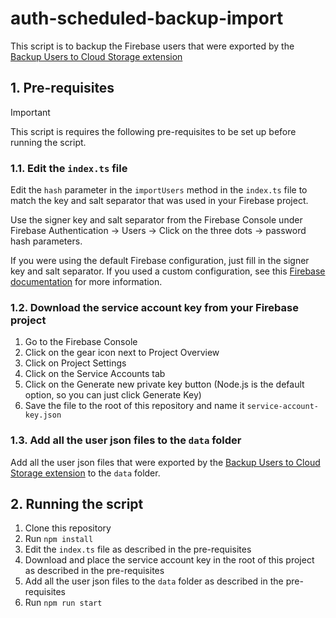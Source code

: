 # auth-scheduled-backup-import

This script is to backup the Firebase users that were exported by the [Backup Users to Cloud Storage extension](https://extensions.dev/extensions/50fifty/auth-scheduled-backup)

## 1. Pre-requisites

> [!IMPORTANT] 
> This script is requires the following pre-requisites to be set up before running the script.

### 1.1. Edit the `index.ts` file
Edit the `hash` parameter in the `importUsers` method in the `index.ts` file to match the key and salt separator that was used in your Firebase project. 

Use the signer key and salt separator from the Firebase Console under Firebase Authentication -> Users -> Click on the three dots -> password hash parameters.

If you were using the default Firebase configuration, just fill in the signer key and salt separator. If you used a custom configuration, see this [Firebase documentation](https://firebase.google.com/docs/auth/admin/import-users) for more information.

### 1.2. Download the service account key from your Firebase project
1. Go to the Firebase Console
2. Click on the gear icon next to Project Overview
3. Click on Project Settings
4. Click on the Service Accounts tab
5. Click on the Generate new private key button (Node.js is the default option, so you can just click Generate Key)
6. Save the file to the root of this repository and name it `service-account-key.json`

### 1.3. Add all the user json files to the `data` folder
Add all the user json files that were exported by the [Backup Users to Cloud Storage extension](https://extensions.dev/extensions/50fifty/auth-scheduled-backup) to the `data` folder.

## 2. Running the script
1. Clone this repository
2. Run `npm install`
3. Edit the `index.ts` file as described in the pre-requisites
4. Download and place the service account key in the root of this project as described in the pre-requisites
5. Add all the user json files to the `data` folder as described in the pre-requisites
6. Run `npm run start`